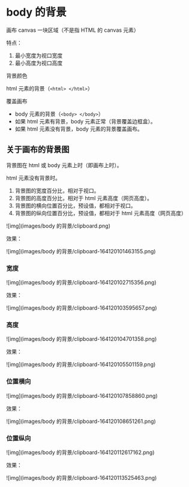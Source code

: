 # body 的背景

画布 canvas
一块区域（不是指 HTML 的 canvas 元素）

特点：
1. 最小宽度为视口宽度
2. 最小高度为视口高度

背景颜色

html 元素的背景（```<html> </html>```）

覆盖画布

- body 元素的背景（```<body> </body>```）
- 如果 html 元素有背景，body 元素正常（背景覆盖边框盒）。
- 如果 html 元素没有背景，body 元素的背景覆盖画布。

## 关于画布的背景图

背景图在 html 或 body 元素上时（即画布上时）。

html 元素没有背景时。

1. 背景图的宽度百分比，相对于视口。
2. 背景图的高度百分比，相对于 html 元素高度（网页高度）。
3. 背景图的横向位置百分比，预设值，都相对于视口。
4. 背景图的纵向位置百分比，预设值，都相对于 html 元素高度（网页高度）

![img](images/body 的背景/clipboard.png)

效果：

![img](images/body 的背景/clipboard-164120101463155.png)

### 宽度

![img](images/body 的背景/clipboard-164120102715356.png)

效果：

![img](images/body 的背景/clipboard-164120103595657.png)

### 高度

![img](images/body 的背景/clipboard-164120104701358.png)

效果：

![img](images/body 的背景/clipboard-164120105501159.png)

### 位置横向

![img](images/body 的背景/clipboard-164120107858860.png)

效果：

![img](images/body 的背景/clipboard-164120108651261.png)

### 位置纵向

![img](images/body 的背景/clipboard-164120112617162.png)

效果：

![img](images/body 的背景/clipboard-164120113525463.png)
